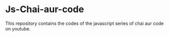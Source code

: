 # Js-Chai-aur-code
This repository contains the codes of the javascript series of chai aur code on youtube.
